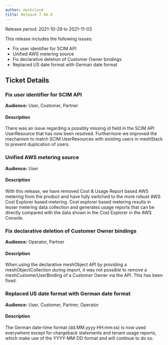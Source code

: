 ```yaml
---
author: meshcloud
title: Release 7.94.0
---
```


Release period: 2021-10-29 to 2021-11-03

This release includes the following issues:
* Fix user identifier for SCIM API
* Unified AWS metering source
* Fix declarative deletion of Customer Owner bindings
* Replaced US date format with German date format
<!--truncate-->

## Ticket Details
### Fix user identifier for SCIM API
**Audience:** User, Customer, Partner<br>

#### Description
There was an issue regarding a possibly missing id field in the SCIM API UserResource that has now been resolved.
Furthermore we improved the mechanism to match SCIM UserResources with existing users in meshStack to prevent
duplication of users.

### Unified AWS metering source
**Audience:** User<br>

#### Description
With this release, we have removed Cost & Usage Report based AWS metering from the product and have fully switched to
the more robust AWS Cost Explorer based metering. Cost explorer based metering results in lesser metering data collection and
generates usage reports that can be directly compared with the data shown in the Cost Explorer in the AWS Console.

### Fix declarative deletion of Customer Owner bindings
**Audience:** Operator, Partner<br>

#### Description
When using the declarative meshObject API by providing a meshObjectCollection during import,
it was not possible to remove a meshCustomerUserBinding of a Customer Owner via the API. This has been fixed.

### Replaced US date format with German date format
**Audience:** User, Customer, Partner, Operator<br>

#### Description
The German date-time format (dd.MM.yyyy HH:mm:ss) is now used everywhere except for chargeback statements and tenant
usage reports, which make use of the YYYY-MM-DD format and will continue to do so.

